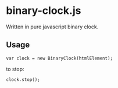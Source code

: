 binary-clock.js
===============

Written in pure javascript binary clock.

Usage
-----

```
var clock = new BinaryClock(htmlElement);
```

to stop:

```
clock.stop();
```
